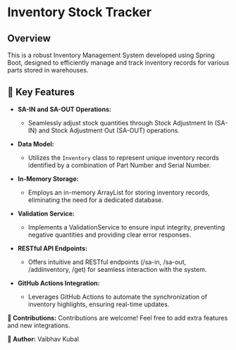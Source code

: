 # Inventory Stock Tracker

## Overview

This is a robust Inventory Management System developed using Spring Boot, designed to efficiently manage and track inventory records for various parts stored in warehouses.

## 🚀 Key Features

- **SA-IN and SA-OUT Operations:**
  - Seamlessly adjust stock quantities through Stock Adjustment In (SA-IN) and Stock Adjustment Out (SA-OUT) operations.

- **Data Model:**
  - Utilizes the `Inventory` class to represent unique inventory records identified by a combination of Part Number and Serial Number.

- **In-Memory Storage:**
  - Employs an in-memory ArrayList for storing inventory records, eliminating the need for a dedicated database.

- **Validation Service:**
  - Implements a ValidationService to ensure input integrity, preventing negative quantities and providing clear error responses.

- **RESTful API Endpoints:**
  - Offers intuitive and RESTful endpoints (/sa-in, /sa-out, /addinventory, /get) for seamless interaction with the system.

- **GitHub Actions Integration:**
  - Leverages GitHub Actions to automate the synchronization of inventory highlights, ensuring real-time updates.

**🤝 Contributions:**
Contributions are welcome! Feel free to add extra features and new integrations.

**👤 Author:**
Vaibhav Kubal
